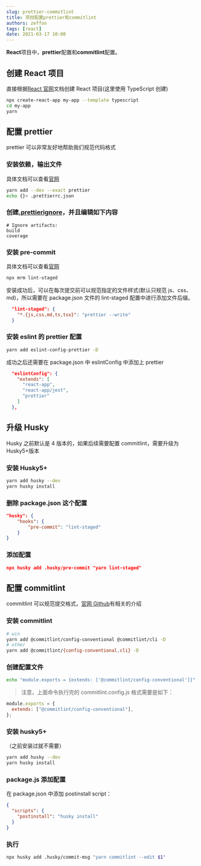 ```yaml
---
slug: prettier-commitlint
title: 项目配置prettier和commitlint
authors: zeffon
tags: [react]
date: 2021-03-17 10:00
---
```


**React**项目中，**prettier**配置和**commitlint**配置。

<!--truncate-->

## 创建 React 项目

直接根据[React 官网](https://zh-hans.reactjs.org/docs/create-a-new-react-app.html)文档创建 React 项目(这里使用 TypeScript 创建)

```bash
npx create-react-app my-app --template typescript
cd my-app
yarn
```

## 配置 prettier

prettier 可以非常友好地帮助我们规范代码格式

### 安装依赖，输出文件

具体文档可以查看[官网](https://prettier.io/docs/en/install.html)

```bash
yarn add --dev --exact prettier
echo {}> .prettierrc.json
```

### 创建[.prettierignore](https://prettier.io/docs/en/ignore.html)，并且编辑如下内容

```
# Ignore artifacts:
build
coverage
```

### 安装 pre-commit

具体文档可以查看[官网](https://prettier.io/docs/en/precommit.html)

```bash
npx mrm lint-staged
```

安装成功后，可以在每次提交前可以规范指定的文件样式(默认只规范 js、css、md)，所以需要在 package.json 文件的 lint-staged 配置中进行添加文件后缀。

```json
  "lint-staged": {
    "*.{js,css,md,ts,tsx}": "prettier --write"
  }
```

### 安装 eslint 的 prettier 配置

```bash
yarn add eslint-config-prettier -D
```

成功之后还需要在 package.json 中 eslintConfig 中添加上 prettier

```json
  "eslintConfig": {
    "extends": [
      "react-app",
      "react-app/jest",
      "prettier"
    ]
  },
```

## 升级 Husky

Husky 之前默认是 4 版本的，如果后续需要配置 commitlint，需要升级为 Husky5+版本

### 安装 Husky5+

```bash
yarn add husky --dev
yarn husky install
```

### 删除 package.json 这个配置

```json
"husky": {
    "hooks": {
        "pre-commit": "lint-staged"
    }
}
```

### 添加配置

```json
npx husky add .husky/pre-commit "yarn lint-staged"
```

## 配置 commitlint

commitlint 可以规范提交格式，[官网 Github](https://github.com/conventional-changelog/commitlint)有相关的介绍

### 安装 commitlint

```bash
# win
yarn add @commitlint/config-conventional @commitlint/cli -D
# other
yarn add @commitlint/{config-conventional,cli} -D
```

### 创建配置文件

```bash
echo "module.exports = {extends: ['@commitlint/config-conventional']}" > commitlint.config.js
```

> 注意，上面命令执行完的 commitlint.config.js 格式需要是如下：

```javascript
module.exports = {
  extends: ["@commitlint/config-conventional"],
};
```

### 安装 husky5+

（之前安装过就不需要）

```bash
yarn add husky --dev
yarn husky install
```

### package.js 添加配置

在 package.json 中添加 postinstall script：

```json
{
  "scripts": {
    "postinstall": "husky install"
  }
}
```

### 执行

```bash
npx husky add .husky/commit-msg "yarn commitlint --edit $1"
```
